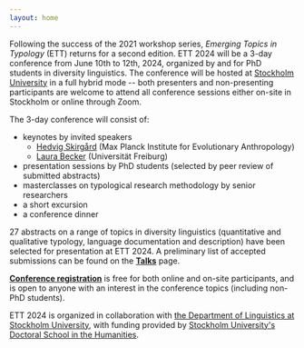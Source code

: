 ```yaml
---
layout: home
---
```

Following the success of the 2021 workshop series, _Emerging Topics in Typology_ (ETT) returns for a second edition. ETT 2024 will be a 3-day conference from June 10th to 12th, 2024, organized by and for PhD students in diversity linguistics. The conference will be hosted at [Stockholm University](/venue) in a full hybrid mode -- both presenters and non-presenting participants are welcome to attend all conference sessions either on-site in Stockholm or online through Zoom. 

The 3-day conference will consist of:
- keynotes by invited speakers
    - [Hedvig Skirgård](https://www.eva.mpg.de/linguistic-and-cultural-evolution/staff/hedvig-skirgard/) (Max Planck Institute for Evolutionary Anthropology)
    - [Laura Becker](https://www.linguistik.uni-freiburg.de/en/people/dr-laura-becker) (Universität Freiburg)
- presentation sessions by PhD students (selected by peer review of submitted abstracts)
- masterclasses on typological research methodology by senior researchers
- a short excursion
- a conference dinner

27 abstracts on a range of topics in diversity linguistics (quantitative and qualitative typology, language documentation and description) have been selected for presentation at ETT 2024. A preliminary list of accepted submissions can be found on the [**Talks**](/talks/) page.

[**Conference registration**](/register) is free for both online and on-site participants, and is open to anyone with an interest in the conference topics (including non-PhD students).

ETT 2024 is organized in collaboration with [the Department of Linguistics at Stockholm University](https://www.su.se/institutionen-for-lingvistik/), with funding provided by [Stockholm University's Doctoral School in the Humanities](https://www.su.se/doctoral-school-in-the-humanities/).

<!-- ![Photo of the Frescati campus at SU](/assets/images/su_banner.png) -->